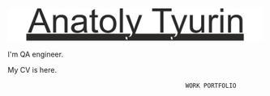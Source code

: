 ![Header](https://github.com/AnatolyTyurin/anatolytyurin/blob/main/Ava.png)


I'm QA engineer.

My CV is here.

                                                     WORK PORTFOLIO


